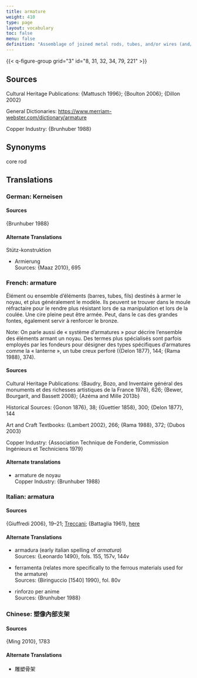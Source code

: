```yaml
---
title: armature
weight: 410
type: page
layout: vocabulary
toc: false
menu: false
definition: "Assemblage of joined metal rods, tubes, and/or wires (and/or other materials such as wood) that provides a structural framework for a sculpture and usually attaches to a base. Though generally internal, it may also include external supporting components that are eventually removed. In a lost-wax bronze, the armature is created to support the model, whether it is hollow or solid. In the case of a hollow cast, it will further help support the refractory mass of the core during the pour (see [GI](#GI)). Armatures may also be used in the assembly of a sculpture that was cast in parts, and in the repair of sculptures that have been structurally damaged (e.g., large archaeological bronzes)."
---
```


{{< q-figure-group grid="3" id="8, 31, 32, 34, 79, 221" >}}

## Sources

Cultural Heritage Publications: {Mattusch 1996}; {Boulton 2006}; {Dillon 2002}

General Dictionaries: <https://www.merriam-webster.com/dictionary/armature>

Copper Industry: {Brunhuber 1988}

## Synonyms

core rod

## Translations

<div class="accordion">

### German: **Kerneisen**

#### Sources

{Brunhuber 1988}

#### Alternate Translations

Stütz-konstruktion

- Armierung<br />
Sources: {Maaz 2010}, 695

### French: **armature**

Élément ou ensemble d’éléments (barres, tubes, fils) destinés à armer le noyau, et plus généralement le modèle. Ils peuvent se trouver dans le moule réfractaire pour le rendre plus résistant lors de sa manipulation et lors de la coulée. Une cire pleine peut être armée. Peut, dans le cas des grandes fontes, également servir à renforcer le bronze.

<div class="backmatter">

Note: On parle aussi de « système d’armatures » pour décrire l’ensemble des éléments armant un noyau. Des termes plus spécialisés sont parfois employés par les fondeurs pour désigner des types spécifiques d’armatures comme la « lanterne », un tube creux perforé ({Delon 1877}, 144; {Rama 1988}, 374).

</div>

#### Sources

Cultural Heritage Publications: {Baudry, Bozo, and Inventaire général des monuments et des richesses artistiques de la France 1978}, 626; {Bewer, Bourgarit, and Bassett 2008}; {Azéma and Mille 2013b}

Historical Sources: {Gonon 1876}, 38; {Guettier 1858}, 300; {Delon 1877}, 144

Art and Craft Textbooks: {Lambert 2002}, 266; {Rama 1988}, 372; {Dubos 2003}

Copper Industry: {Association Technique de Fonderie, Commission Ingénieurs et Techniciens 1979}

#### Alternate translations

- armature de noyau<br />
Copper Industry: {Brunhuber 1988}

### Italian: **armatura**

#### Sources

{Giuffredi 2006}, 19–21; [Treccani](http://www.treccani.it/vocabolario/armatura); {Battaglia 1961}, [here](http://www.gdli.it/pdf_viewer/Scripts/pdf.js/web/viewer.asp?file=/PDF/GDLI01/GDLI_01_ocr_676.pdf&parola=armatura)

#### Alternate Translations

- armadura (early italian spelling of <em>armatura</em>)<br />
Sources: {Leonardo 1490}, fols. 155, 157v, 144v

- ferramenta (relates more specifically to the ferrous materials used for the armature)<br />
Sources: {Biringuccio [1540] 1990}, fol. 80v

- rinforzo per anime<br />
Sources: {Brunhuber 1988}

### Chinese: **塑像內部支架**

#### Sources

{Ming 2010}, 1783

#### Alternate Translations

- 雕塑骨架

</div>
